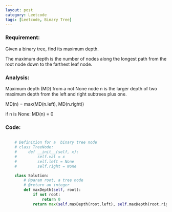 ```yaml
---
layout: post
category: Leetcode
tags: [Leetcode, Binary Tree]
---
```

### Requirement:
Given a binary tree, find its maximum depth.

The maximum depth is the number of nodes along the longest path from the root node down to the farthest leaf node.

### Analysis:
Maximum depth (MD) from a not None node n is the larger depth of two maximum depth from the left and right subtrees plus one.

MD(n) = max(MD(n.left), MD(n.right))

if n is None: MD(n) = 0

### Code:
```python

    # Definition for a  binary tree node
    # class TreeNode:
    #     def __init__(self, x):
    #         self.val = x
    #         self.left = None
    #         self.right = None

    class Solution:
        # @param root, a tree node
        # @return an integer
        def maxDepth(self, root):
            if not root:
                return 0
            return max(self.maxDepth(root.left), self.maxDepth(root.right)) + 1
            
```